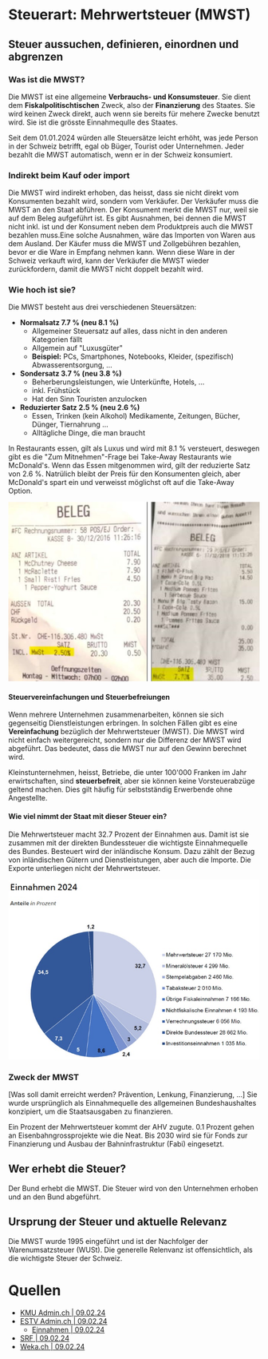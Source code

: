 # Steuerart: Mehrwertsteuer (MWST)

## Steuer aussuchen, definieren, einordnen und abgrenzen

### Was ist die MWST?

Die MWST ist eine allgemeine **Verbrauchs- und Konsumsteuer**. Sie dient dem **Fiskalpolitischtischen** Zweck, also der **Finanzierung** des Staates. Sie wird keinen Zweck direkt, auch wenn sie bereits für mehere Zwecke benutzt wird. Sie ist die grösste Einnahmequlle des Staates.

Seit dem 01.01.2024 würden alle Steuersätze leicht erhöht, was jede Person in der Schweiz betrifft, egal ob Büger, Tourist oder Unternehmen. Jeder bezahlt die MWST automatisch, wenn er in der Schweiz konsumiert.

### Indirekt beim Kauf oder import

Die MWST wird indirekt erhoben, das heisst, dass sie nicht direkt vom Konsumenten bezahlt wird, sondern vom Verkäufer. Der Verkäufer muss die MWST an den Staat abführen. Der Konsument merkt die MWST nur, weil sie auf dem Beleg aufgeführt ist. Es gibt Ausnahmen, bei dennen die MWST nicht inkl. ist und der Konsument neben dem Produktpreis auch die MWST bezahlen muss.Eine solche Ausnahmen, wäre das Importen von Waren aus dem Ausland. Der Käufer muss die MWST und Zollgebühren bezahlen, bevor er die Ware in Empfang nehmen kann. Wenn diese Ware in der Schweiz verkauft wird, kann der Verkäufer die MWST wieder zurückfordern, damit die MWST nicht doppelt bezahlt wird.

### Wie hoch ist sie?

Die MWST besteht aus drei verschiedenen Steuersätzen:

- **Normalsatz 7.7 % (neu 8.1 %)**
  - Allgemeiner Steuersatz auf alles, dass nicht in den anderen Kategorien fällt
  - Allgemein auf "Luxusgüter"
  - **Beispiel:** PCs, Smartphones, Notebooks, Kleider, (spezifisch) Abwasserentsorgung, ...
- **Sondersatz 3.7 % (neu 3.8 %)**
  - Beherberungsleistungen, wie Unterkünfte, Hotels, ...
  - inkl. Frühstück
  - Hat den Sinn Touristen anzulocken
- **Reduzierter Satz 2.5 % (neu 2.6 %)**
  - Essen, Trinken (kein Alkohol) Medikamente, Zeitungen, Bücher, Dünger, Tiernahrung ...
  - Alltägliche Dinge, die man braucht

In Restaurants essen, gilt als Luxus und wird mit 8.1 % versteuert, deswegen gibt es die "Zum Mitnehmen"-Frage bei Take-Away Restaurants wie McDonald's. Wenn das Essen mitgenommen wird, gilt der reduzierte Satz von 2.6 %. Natrülich bleibt der Preis für den Konsumenten gleich, aber McDonald's spart ein und verweisst möglichst oft auf die Take-Away Option.

![Belege](./assets/Belege.jpg)

#### Steuervereinfachungen und Steuerbefreiungen

Wenn mehrere Unternehmen zusammenarbeiten, können sie sich gegenseitig Dienstleistungen erbringen. In solchen Fällen gibt es eine **Vereinfachung** bezüglich der Mehrwertsteuer (MWST). Die MWST wird nicht einfach weitergereicht, sondern nur die Differenz der MWST wird abgeführt. Das bedeutet, dass die MWST nur auf den Gewinn berechnet wird.

Kleinstunternehmen, heisst, Betriebe, die unter 100'000 Franken im Jahr erwirtschaften, sind **steuerbefreit**, aber sie können keine Vorsteuerabzüge geltend machen. Dies gilt häufig für selbstständig Erwerbende ohne Angestellte.

#### Wie viel nimmt der Staat mit dieser Steuer ein?

Die Mehrwertsteuer macht 32.7 Prozent der Einnahmen aus. Damit ist sie zusammen mit der direkten Bundessteuer die wichtigste Einnahmequelle des Bundes. Besteuert wird der inländische Konsum. Dazu zählt der Bezug von inländischen Gütern und Dienstleistungen, aber auch die Importe. Die Exporte unterliegen nicht der Mehrwertsteuer.

![Einnahmen](./assets/einnahmen.jpg)

### Zweck der MWST

[Was soll damit erreicht werden? Prävention, Lenkung, Finanzierung, ...]
Sie wurde ursprünglich als Einnahmequelle des allgemeinen Bundeshaushaltes konzipiert, um die Staatsausgaben zu finanzieren.

Ein Prozent der Mehrwertsteuer kommt der AHV zugute. 0.1 Prozent gehen an Eisenbahngrossprojekte wie die Neat. Bis 2030 wird sie für Fonds zur Finanzierung und Ausbau der Bahninfrastruktur (Fabi) eingesetzt.

## Wer erhebt die Steuer?

Der Bund erhebt die MWST. Die Steuer wird von den Unternehmen erhoben und an den Bund abgeführt.

## Ursprung der Steuer und aktuelle Relevanz

Die MWST wurde 1995 eingeführt und ist der Nachfolger der Warenumsatzsteuer (WUSt). Die generelle Relenvanz ist offensichtlich, als die wichtigste Steuer der Schweiz.

# Quellen

- [KMU Admin.ch | 09.02.24](https://www.kmu.admin.ch/kmu/de/home/praktisches-wissen/finanzielles/steuern/mwst.html)
- [ESTV Admin.ch | 09.02.24](https://www.estv.admin.ch/estv/de/home/mehrwertsteuer.html)
  - [Einnahmen | 09.02.24](https://www.efv.admin.ch/efv/de/home/finanzberichterstattung/bundeshaushalt_ueb/einnahmen.html#-916147128)
- [SRF | 09.02.24](https://www.srf.ch/news/schweiz/mwst-initiative-wofuer-bezahlen-wir-eigentlich-die-mehrwertsteuer)
- [Weka.ch | 09.02.24](https://www.weka.ch/themen/finanzen-controlling/mehrwertsteuer/buchfuehrung-und-abrechnung/article/mehrwertsteuer-uebersicht-ueber-die-verschiedenen-mwst-saetze/)
